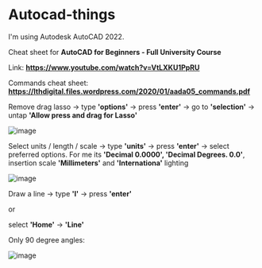 # Autocad-things

I'm using Autodesk AutoCAD 2022.

Cheat sheet for **AutoCAD for Beginners - Full University Course**

Link: **https://www.youtube.com/watch?v=VtLXKU1PpRU**

Commands cheat sheet: **https://lthdigital.files.wordpress.com/2020/01/aada05_commands.pdf**

Remove drag lasso -> type **'options'** -> press **'enter'** -> go to **'selection'** -> untap **'Allow press and drag for Lasso'**

![image](https://github.com/Klemetti/Autocad-things/assets/62512248/c4c54b0c-2691-4304-8f94-b18b92c165b7)

Select units / length / scale -> type **'units'** -> press **'enter'** -> select preferred options. For me its **'Decimal 0.0000', 'Decimal Degrees. 0.0'**, insertion scale **'Millimeters'** and **'Internationa'** lighting

![image](https://github.com/Klemetti/Autocad-things/assets/62512248/31284d3c-d484-426a-bcde-6960661a6016)

Draw a line -> type **'l'** -> press **'enter'** 

or

select **'Home'** -> **'Line'**

Only 90 degree angles: 

![image](https://github.com/Klemetti/Autocad-things/assets/62512248/f7809831-8c0e-417b-9411-458db9ef2e32)

